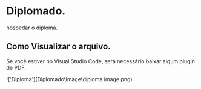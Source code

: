 # Diplomado.
hospedar o diploma.

## Como Visualizar o arquivo.

Se você estiver no Visual Studio Code, será necessário baixar algum plugin de PDF.

!['Diploma'](Diplomado\image\diploma image.png)